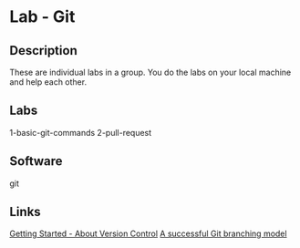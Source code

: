 # Lab - Git

## Description

These are individual labs in a group. You do the labs on your local machine and help each other.

## Labs

1-basic-git-commands
2-pull-request

## Software

git

## Links

[Getting Started - About Version Control](https://git-scm.com/book/en/v2/Getting-Started-About-Version-Control)
[A successful Git branching model](https://nvie.com/posts/a-successful-git-branching-model/)
